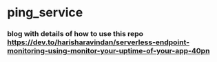 # ping_service

### blog with details of how to use this repo https://dev.to/harisharavindan/serverless-endpoint-monitoring-using-monitor-your-uptime-of-your-app-40pn
